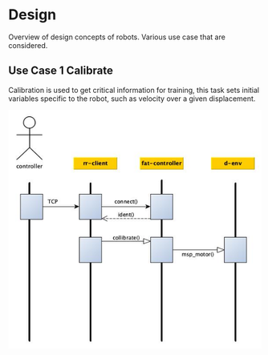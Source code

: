 # Design

Overview of design concepts of robots. Various use case that are considered.

## Use Case 1 Calibrate

Calibration is used to get critical information for training,  this task sets initial variables
specific to the robot, such as velocity over a given displacement.

![Use Case 1 - calibration](/asserts/calibrate.jpg)
